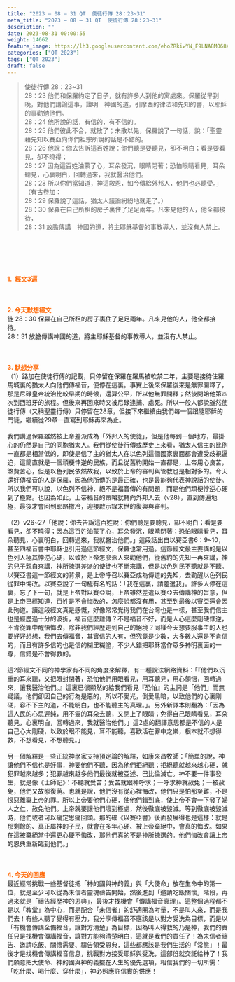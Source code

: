 ```yaml
---
title: "2023 – 08 – 31 QT  使徒行傳 28：23~31"
meta_title: "2023 – 08 – 31 QT  使徒行傳 28：23~31"
description: ""
date: 2023-08-31 00:00:55
weight: 14662
feature_image: https://lh3.googleusercontent.com/ehoZRkiwYN_F9LNA8M068AYxt73EavCZno-PD1cJRuf5BbSkQVUWr3gNEbt5kSs28Pb_Elg17kSrtf9ybWvojWoMV6I4tPM3vGRGDq6GkKkPdL2Gut4QAIw4-uykKUAtNiKgQKntvsU=w800
categories: ["QT 2023"]
tags: ["QT 2023"]
draft: false
---
```


<blockquote>使徒行傳 28：23~31<br />
28：23 他們和保羅約定了日子，就有許多人到他的寓處來。保羅從早到晚，對他們講論這事，證明　神國的道，引摩西的律法和先知的書，以耶穌的事勸勉他們。<br />
28：24 他所說的話，有信的，有不信的。<br />
28：25 他們彼此不合，就散了；未散以先，保羅說了一句話，說：「聖靈藉先知以賽亞向你們祖宗所說的話是不錯的。<br />
28：26 他說：你去告訴這百姓說：你們聽是要聽見，卻不明白；看是要看見，卻不曉得；<br />
28：27 因為這百姓油蒙了心，耳朵發沉，眼睛閉著；恐怕眼睛看見，耳朵聽見，心裏明白，回轉過來，我就醫治他們。<br />
28：28 所以你們當知道，神這救恩，如今傳給外邦人，他們也必聽受。」（有古卷加：<br />
28：29 保羅說了這話，猶太人議論紛紛地就走了。）<br />
28：30 保羅在自己所租的房子裏住了足足兩年。凡來見他的人，他全都接待，<br />
28：31 放膽傳講　神國的道，將主耶穌基督的事教導人，並沒有人禁止。</blockquote><br />
&nbsp;<br />
<br />
&nbsp;<br />
<br />
<span style="color: #ff6600;"><strong>1.  經文3遍</strong></span><br />
<br />
&nbsp;<br />
<br />
<span style="color: #ff6600;"><strong>2. 今天默想經文<br />
</strong></span>徒 28：30 保羅在自己所租的房子裏住了足足兩年。凡來見他的人，他全都接待。<br />
28：31 放膽傳講神國的道，將主耶穌基督的事教導人，並沒有人禁止。<br />
<br />
&nbsp;<br />
<br />
<strong><span style="color: #ff6600;">3. 默想分享<br />
</span></strong>（1）路加在使徒行傳的記載，只停留在保羅在羅馬被軟禁二年，主要是接待住羅馬城裏的猶太人向他們傳福音，便停在這裏。事實上後來保羅後來是無罪開釋了，那是尼碌皇帝統治比較早期的時候，還算公平，所以他無罪開釋；然後開始他第四次到西班牙的旅程。但後來再回來時又被尼碌逮捕、處死。所以一般人都說雖然使徒行傳（又稱聖靈行傳）只停留在28章，但接下來繼續由我們每一個跟隨耶穌的門徒，繼續從29章一直寫到耶穌再來為止。<br />
<br />
我們講過保羅雖然被上帝差派成為「外邦人的使徒」，但是他每到一個地方，最掛心的仍然是自己的同胞猶太人。我們從使徒行傳或歷史上來看，猶太人信主的比例一直都是相當低的，即使是信了主的猶太人在以色列這個國家裏面都會遭受歧視逼迫，這簡直就是一個頑梗悖逆的民族，而且從舊約開始一直都是，上帝用心良苦，煞費苦心，但是以色列民依然故我，以致於上帝的審判與管教也是相對多的。今天還好傳福音的人是保羅，因為他所傳的是最正確，也是最能夠代表神說話的使徒。所以我們可以說，以色列不信神，絕不是福音傳的有問題，而是他們頑梗悖逆心硬到了極點。也因為如此，上帝福音的策略就轉向外邦人去（v28），直到傳遍地極，最後才會回到耶路撒冷，迎接啟示錄末世的復興與審判。<br />
<br />
（2）v26~27「他說：你去告訴這百姓說：你們聽是要聽見，卻不明白；看是要看見，卻不曉得；因為這百姓油蒙了心，耳朵發沉，眼睛閉著；恐怕眼睛看見，耳朵聽見，心裏明白，回轉過來，我就醫治他們。」這段話出自以賽亞書6：9~10，甚至四福音書中耶穌也引用過這節經文，保羅也常用過。這節經文最主要講的是以色列人極其悖逆心硬，以致於上帝怎麼派人來勸他們，從舊約的先知一再來講，神的兒子親自來講，神所揀選差派的使徒也不斷來講，但是以色列民不聽就是不聽。以賽亞書這一節經文的背景，是上帝呼召以賽亞成為傳道的先知，去勸醒以色列民從罪中悔改。以賽亞說了一句極有名的話：「我在這裏，請差遣我」。許多人停在這裏，忘了下一句，就是上帝對以賽亞說，上帝雖然差遣以賽亞去傳講神的旨意，但是上帝已經知道，百姓是不會悔改的，怎麼說都沒有用，甚至到最後以賽亞還會因此殉道。讀這段經文真是感慨，好像常常覺得我們在台灣也是一樣，甚至我們信主也是經歷過十分的波折，福音這麼難傳？不是福音不好，而是人心這麼剛硬悖逆，不肯從罪中醒悟悔改，除非我們經歷走到自己的絕境？同樣今天想要服事主的人也要好好想想，我們去傳福音，其實信的人有，但究竟是少數，大多數人還是不肯信的，而且有許多信的也是信的糊里糊塗，不少人錯把耶穌當作眾多神明裏面的一尊，信錯是不會得救的。<br />
<br />
這2節經文不同的神學家有不同的角度來解釋，有一種說法網路資料：「『他們以沉重的耳來聽，又把眼封閉著，恐怕他們用眼看見，用耳聽見，用心領悟，回轉過來，讓我醫治他們。』這裏已很顯然的給我們看見『恐怕』的主詞是「他們」而無疑議，他們卻因自己的行為是惡的，所以不愛光，倒愛黑暗，以致他們的心裏剛硬，容不下主的道，不能明白，也不能聽主的真理。」。另外新譯本則翻為：「因為這人民的心思遲鈍，用不靈的耳朵去聽，又閉上了眼睛；免得自己眼睛看見，耳朵聽見，心裏明白，回轉過來，我就醫治他們。」這2處的翻譯意思都是不信的人是自己心太剛硬，以致於眼不能見，耳不能聽，喜歡活在罪中之樂，根本就不想得救，不想看見，不想聽見。」<br />
<br />
另一個解釋是一些正統神學家支持預定論的解釋，如康來昌牧師：「簡單的說，神讓他們不信也是好事，神要他們不聽，因為他們拒絕聽；拒絕聽就越來越心硬，就犯罪越來越多；犯罪越來越多他們最後就被亞述、巴比倫滅亡。神不要一件事發生，就是像《士師記》：不聽就受苦；受苦就跟神呼求；一呼求神就赦免；一被赦免，他們又故態復萌。也就是說，他們沒有從心裡悔改，他們只是怕那災難，不是恨惡離棄上帝的罪。所以上帝要他們心硬，使他們錯到底，使上帝不會一下發了婦人之仁，赦免他們。上帝就要讓他們壞到極處，然後徹底被毀滅。等到徹底被毀滅時，他們或者可以痛定思痛回頭。那的確《以賽亞書》後面發展得也是這樣：就是那剩餘的、真正屬神的子民，就會在多年心硬、被上帝棄絕中，會真的悔改。如果在這被棄絕當中還更心硬不悔改，那他們真的不是神所揀選的。他們悔改會讓上帝的恩典重新臨到他們。」<br />
<br />
&nbsp;<br />
<br />
<strong style="font-size: inherit;"><span style="color: #ff6600;">4. 今天的回應<br />
</span></strong>最近經常挑戰一些基督徒把「神的國與神的義」與「大使命」放在生命中的第一位，就是至少可以從為未信者靈魂禱告開始，然後進到「邀請吃飯關懷」階段，再過來就是「禱告經歷神的恩典」，最後才找機會「傳講福音真理」。這整個過程都不是以「教堂」為中心，而是配合「未信者」的舒適圈為考量，不是叫人來，而是我們去！有些人聽了覺得有壓力，我分享傳福音不應該是以對方受洗為目標，而是以「有機會傳講全備福音，讓對方清楚」為目標，因為叫人得救的乃是神，我們的責任只是找機會傳講福音，讓對方能夠清楚明白，這就是我們的責任了！為未信者禱告、邀請吃飯、關懷需要、禱告領受恩典，這些都應該是我們生活的「常態」！最後才是找機會傳講福音信息，挑戰對方接受耶穌與受洗，這部份就交託給神了！我們願意把大使命、神的國與神的義擺在人生的優先選項，相信我們的一切所需：「吃什麼、喝什麼、穿什麼」，神必照應許信實的供應！<br />
<br />
<audio style="display: none;" controls="controls"></audio><br />
<br />
<audio style="display: none;" controls="controls"></audio><br />
<br />
<audio style="display: none;" controls="controls"></audio><br />
<br />
<audio style="display: none;" controls="controls"></audio><br />
<br />
<audio style="display: none;" controls="controls"></audio>
        